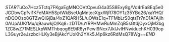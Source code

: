$START$uCo7Hcz5Tctq7FKgaEgMNCOVtCpvuG4a35S8Exy8g/Vd4rEa8Eq5e0JGDbwCpfvi1KFeMAH5SptWkBseUgMntecXgxWjR78OY1z35YBq26/xaYHQ/nDQOOso8GTZwQiGjBa/4xZ1QARH5L/uOWsE1q+TFMbLrS0qtsTr7nD1AFAjlh0AUpAUKfMu/q9auwkjO/Kq8+zDTD/uYRPHMwRuMmZqB5sGtdjOyxOjM3bg1ZC8wZ71MESLkpWMThbqog6E9iR8yrPewI9Ncx7JklJvIHNwiduchKH039opL3Guyr2eJzzbcHLKy3eBjAkcYUoKh2YXk5J4p6kz6RdMsQ78Wg==$END$